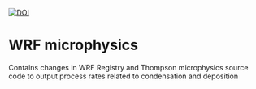 [![DOI](https://zenodo.org/badge/739554662.svg)](https://zenodo.org/doi/10.5281/zenodo.12751749)

# WRF microphysics 
Contains changes in WRF Registry and Thompson microphysics source code to output process rates related to condensation and deposition

